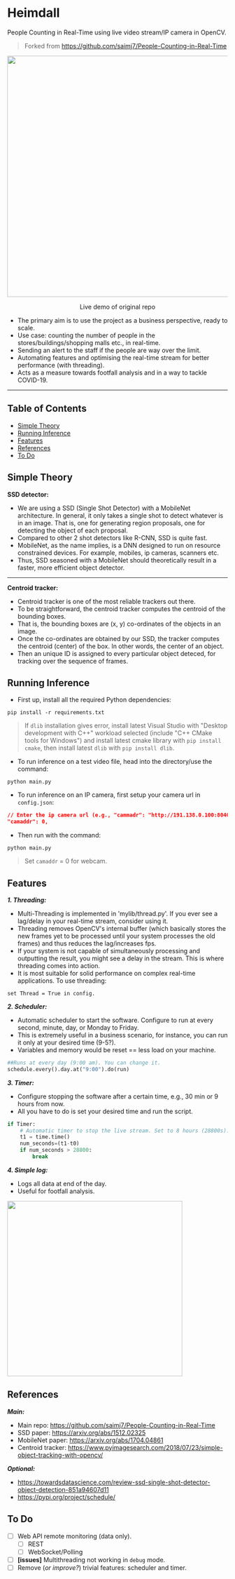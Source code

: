 # Heimdall
People Counting in Real-Time using live video stream/IP camera in OpenCV.

> Forked from https://github.com/saimj7/People-Counting-in-Real-Time


<div align="center">
<img src=https://imgur.com/SaF1kk3.gif" width=550>
<p>Live demo of original repo</p>
</div>

- The primary aim is to use the project as a business perspective, ready to scale.
- Use case: counting the number of people in the stores/buildings/shopping malls etc., in real-time.
- Sending an alert to the staff if the people are way over the limit.
- Automating features and optimising the real-time stream for better performance (with threading).
- Acts as a measure towards footfall analysis and in a way to tackle COVID-19.

--- 

## Table of Contents
* [Simple Theory](#simple-theory)
* [Running Inference](#running-inference)
* [Features](#features)
* [References](#references)
* [To Do](#to-do)

## Simple Theory
**SSD detector:**
- We are using a SSD (Single Shot Detector) with a MobileNet architecture. In general, it only takes a single shot to detect whatever is in an image. That is, one for generating region proposals, one for detecting the object of each proposal. 
- Compared to other 2 shot detectors like R-CNN, SSD is quite fast.
- MobileNet, as the name implies, is a DNN designed to run on resource constrained devices. For example, mobiles, ip cameras, scanners etc.
- Thus, SSD seasoned with a MobileNet should theoretically result in a faster, more efficient object detector.
---
**Centroid tracker:**
- Centroid tracker is one of the most reliable trackers out there.
- To be straightforward, the centroid tracker computes the centroid of the bounding boxes.
- That is, the bounding boxes are (x, y) co-ordinates of the objects in an image. 
- Once the co-ordinates are obtained by our SSD, the tracker computes the centroid (center) of the box. In other words, the center of an object.
- Then an unique ID is assigned to every particular object deteced, for tracking over the sequence of frames.

## Running Inference
- First up, install all the required Python dependencies:
```
pip install -r requirements.txt
```
> If `dlib` installation gives error, install latest Visual Studio with "Desktop development with C++" workload selected (include "C++ CMake tools for Windows") and install latest cmake library with `pip install cmake`, then install latest `dlib` with `pip install dlib`.
- To run inference on a test video file, head into the directory/use the command: 
```
python main.py
```
- To run inference on an IP camera, first setup your camera url in `config.json`:

```json
// Enter the ip camera url (e.g., "cammadr": "http://191.138.0.100:8040/video")
"camaddr": 0,
```
- Then run with the command:
```
python main.py
```
> Set `camaddr` = 0 for webcam.

## Features
***1. Threading:***
- Multi-Threading is implemented in 'mylib/thread.py'. If you ever see a lag/delay in your real-time stream, consider using it.
- Threading removes OpenCV's internal buffer (which basically stores the new frames yet to be processed until your system processes the old frames) and thus reduces the lag/increases fps. 
- If your system is not capable of simultaneously processing and outputting the result, you might see a delay in the stream. This is where threading comes into action.
- It is most suitable for solid performance on complex real-time applications. To use threading:

``` set Thread = True in config. ```


***2. Scheduler:***
- Automatic scheduler to start the software. Configure to run at every second, minute, day, or Monday to Friday.
- This is extremely useful in a business scenario, for instance, you can run it only at your desired time (9-5?).
- Variables and memory would be reset == less load on your machine.

```python
##Runs at every day (9:00 am). You can change it.
schedule.every().day.at("9:00").do(run)
```

***3. Timer:***
- Configure stopping the software after a certain time, e.g., 30 min or 9 hours from now.
- All you have to do is set your desired time and run the script.

```python
if Timer:
	# Automatic timer to stop the live stream. Set to 8 hours (28800s).
	t1 = time.time()
	num_seconds=(t1-t0)
	if num_seconds > 28800:
		break
```

***4. Simple log:***
- Logs all data at end of the day.
- Useful for footfall analysis.
<img src="https://imgur.com/CV2nCjx.png" width=400>

## References
***Main:***
- Main repo: https://github.com/saimj7/People-Counting-in-Real-Time
- SSD paper: https://arxiv.org/abs/1512.02325
- MobileNet paper: https://arxiv.org/abs/1704.04861
- Centroid tracker: https://www.pyimagesearch.com/2018/07/23/simple-object-tracking-with-opencv/

***Optional:***
- https://towardsdatascience.com/review-ssd-single-shot-detector-object-detection-851a94607d11
- https://pypi.org/project/schedule/

## To Do
- [ ] Web API remote monitoring (data only).
    - [ ] REST
    - [ ] WebSocket/Polling
- [ ] **[issues]** Multithreading not working in `debug` mode.
- [ ] Remove (*or improve?*) trivial features: scheduler and timer.
